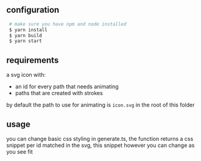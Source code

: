 ## configuration
 ```bash
  # make sure you have npm and node installed
  $ yarn install
  $ yarn build
  $ yarn start
 ```

## requirements
 a svg icon with:
 * an id for every path that needs animating
 * paths that are created with strokes

 by default the path to use for animating is `icon.svg` in the root of this folder

## usage
 you can change basic css styling in generate.ts,
 the function returns a css snippet per id matched in the svg,
 this snippet however you can change as you see fit
